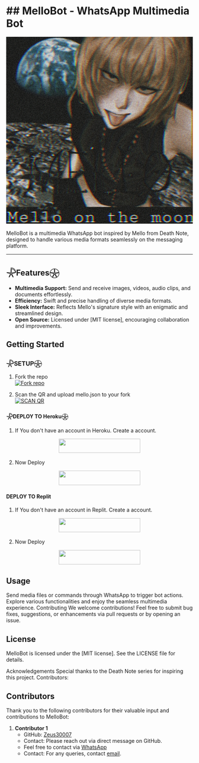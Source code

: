 # ## MelloBot - WhatsApp Multimedia Bot

![MelloBot Logo](Media/mello.png)

MelloBot is a multimedia WhatsApp bot inspired by Mello from Death Note, designed to handle various media formats seamlessly on the messaging platform.

---

## 𓇻Features𓇽

- **Multimedia Support:** Send and receive images, videos, audio clips, and documents effortlessly.
- **Efficiency:** Swift and precise handling of diverse media formats.
- **Sleek Interface:** Reflects Mello's signature style with an enigmatic and streamlined design.
- **Open Source:** Licensed under [MIT license], encouraging collaboration and improvements.

## Getting Started

### 𓇻SETUP𓇽

1. Fork the repo
    <br>
<a href='https://github.com/Zeus30007/Mello-MD-V1/fork' target="_blank"><img alt='Fork repo' src='https://img.shields.io/badge/Fork Repo-100000?style=for-the-badge&logo=scan&logoColor=white&labelColor=black&color=black'/></a>

2. Scan the QR and upload mello.json to your fork
    <br>
<a href='    here ' target="_blank"><img alt='SCAN QR' src='https://img.shields.io/badge/Scan_qr-100000?style=for-the-badge&logo=scan&logoColor=white&labelColor=black&color=black'/></a>



#### 𓇻DEPLOY TO Heroku𓇽 

1. If You don't have an account in Heroku. Create a account.
    <br>
<p align="center"><a href="https://signup.heroku.com"> <img src="https://img.shields.io/badge/heroku%20Account-blue?style=for-the-badge&logo=heroku" width="220" height="38.45"/></a></p>

2. Now Deploy
    <br>
<p align="center"><a href="https://heroku.com/deploy?template=https://github.com/Zeus30007/Mello-MD-V1"> <img src="https://img.shields.io/badge/Heroku%20Deploy-blue?style=for-the-badge&logo=heroku" width="220" height="38.45"/></a></p>

#### DEPLOY TO Replit

1. If You don't have an account in Replit. Create a account.
    <br>
<p align="center"><a href="https://replit.com/signup"> <img src="https://img.shields.io/badge/replit%20Account-blue?style=for-the-badge&logo=replit" width="220" height="38.45"/></a></p>

2. Now Deploy
    <br>
<p align="center"><a href="https://repl.it/github.com/Zeus30007/Mello-MD-V1"> <img src="https://img.shields.io/badge/replit%20Deploy-blue?style=for-the-badge&logo=replit" width="220" height="38.45"/></a></p>

## Usage
Send media files or commands through WhatsApp to trigger bot actions.
Explore various functionalities and enjoy the seamless multimedia experience.
Contributing
We welcome contributions! Feel free to submit bug fixes, suggestions, or enhancements via pull requests or by opening an issue.

## License
MelloBot is licensed under the [MIT license]. See the LICENSE file for details.

Acknowledgements
Special thanks to the Death Note series for inspiring this project.
Contributors: 

## Contributors

Thank you to the following contributors for their valuable input and contributions to MelloBot:

1. **Contributor 1**
   - GitHub: [Zeus30007](https://github.com/Zeus30007)
   - Contact: Please reach out via direct message on GitHub.
   - Feel free to contact via [WhatsApp](https://wa.me/+27765453057)
   - Contact: For any queries, contact [email](maiki88552@gmail.com).
